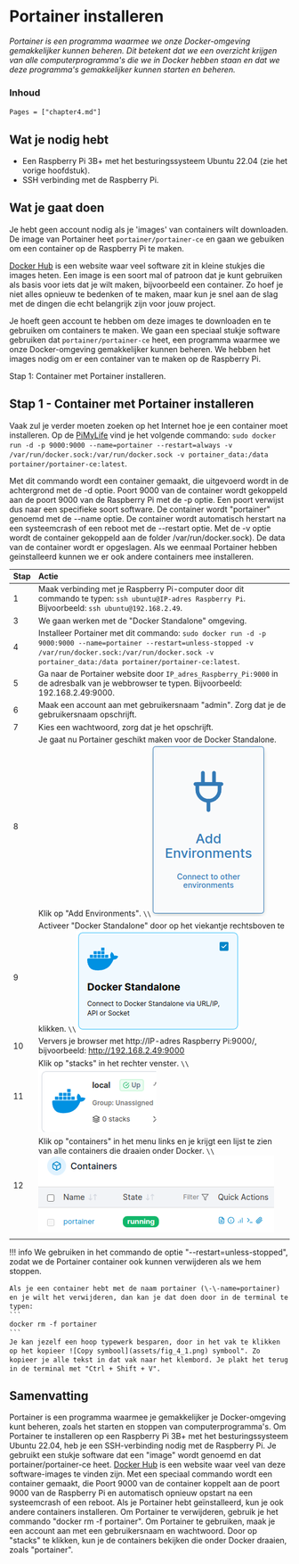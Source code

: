 # Portainer installeren

*Portainer is een programma waarmee we onze Docker-omgeving gemakkelijker kunnen beheren. Dit betekent dat we een overzicht krijgen van alle computerprogramma's die we in Docker hebben staan en dat we deze programma's gemakkelijker kunnen starten en beheren.*

### Inhoud

```@contents
Pages = ["chapter4.md"]
```

## Wat je nodig hebt

- Een Raspberry Pi 3B+ met het besturingssysteem Ubuntu 22.04 (zie het vorige hoofdstuk).
- SSH verbinding met de Raspberry Pi.

## Wat je gaat doen

Je hebt geen account nodig als je 'images' van containers wilt downloaden. De image van Portainer heet `portainer/portainer-ce` en gaan we gebuiken om een container op de Raspberry Pi te maken.

[Docker Hub](https://hub.docker.com/) is een website waar veel software zit in kleine stukjes die images heten. Een image is een soort mal of patroon dat je kunt gebruiken als basis voor iets dat je wilt maken, bijvoorbeeld een container. Zo hoef je niet alles opnieuw te bedenken of te maken, maar kun je snel aan de slag met de dingen die echt belangrijk zijn voor jouw project.

Je hoeft geen account te hebben om deze images te downloaden en te gebruiken om containers te maken. We gaan een speciaal stukje software gebruiken dat `portainer/portainer-ce` heet, een programma waarmee we onze Docker-omgeving gemakkelijker kunnen beheren. We hebben het images nodig om er een container van te maken op de Raspberry Pi.

Stap 1: Container met Portainer installeren.

## Stap 1 - Container met Portainer installeren

Vaak zul je verder moeten zoeken op het Internet hoe je een container moet installeren. Op de [PiMyLife](https://pimylifeup.com/raspberry-pi-portainer/) vind je het volgende commando: `sudo docker run -d -p 9000:9000 --name=portainer --restart=always -v /var/run/docker.sock:/var/run/docker.sock -v portainer_data:/data portainer/portainer-ce:latest`.

Met dit commando wordt een container gemaakt, die uitgevoerd wordt in de achtergrond met de -d optie. Poort 9000 van de container wordt gekoppeld aan de poort 9000 van de Raspberry Pi met de -p optie. Een poort verwijst dus naar een specifieke soort software. De container wordt "portainer" genoemd met de \-\-name optie. De container wordt automatisch herstart na een systeemcrash of een reboot met de \-\-restart optie. Met de -v optie wordt de container gekoppeld aan de folder /var/run/docker.sock). De data van de container wordt er opgeslagen. Als we eenmaal Portainer hebben geinstalleerd kunnen we er ook andere containers mee installeren.

|Stap        | Actie      |
|:---------- | :---------- |
| 1 | Maak verbinding met je Raspberry Pi-computer door dit commando te typen: `ssh ubuntu@IP-adres Raspberry Pi`. Bijvoorbeeld: `ssh ubuntu@192.168.2.49`. |
| 3 | We gaan werken met de "Docker Standalone" omgeving. |
| 4 | Installeer Portainer met dit commando: `sudo docker run -d -p 9000:9000 --name=portainer --restart=unless-stopped -v /var/run/docker.sock:/var/run/docker.sock -v portainer_data:/data portainer/portainer-ce:latest`. |
| 5 | Ga naar de Portainer website door `IP_adres_Raspberry_Pi:9000` in de adresbalk van je webbrowser te typen. Bijvoorbeeld: 192.168.2.49:9000. |
| 6 | Maak een account aan met gebruikersnaam "admin". Zorg dat je de gebruikersnaam opschrijft. |
| 7 | Kies een wachtwoord, zorg dat je het opschrijft. |
| 8 | Je gaat nu Portainer geschikt maken voor de Docker Standalone. Klik op "Add Environments". ``\\``![fig_4_4](assets/fig_4_4.png) |
| 9 | Activeer "Docker Standalone" door op het viekantje rechtsboven te klikken. ``\\``![fig_4_2](assets/fig_4_2.png) |
| 10 | Ververs je browser met http://IP-adres Raspberry Pi:9000/, bijvoorbeeld: http://192.168.2.49:9000
| 11 | Klik op "stacks" in het rechter venster. ``\\``![fig_4_3](assets/fig_4_3.png) |
| 12 | Klik op "containers" in het menu links en je krijgt een lijst te zien van alle containers die draaien onder Docker. ``\\``![fig_4_9](assets/fig_4_9.png) |
||

!!! info
    We gebruiken in het commando de optie "\-\-restart=unless-stopped", zodat we de Portainer container ook kunnen verwijderen als we hem stoppen.

    Als je een container hebt met de naam portainer (\-\-name=portainer) en je wilt het verwijderen, dan kan je dat doen door in de terminal te typen:
    ```
    docker rm -f portainer
    ```
    Je kan jezelf een hoop typewerk besparen, door in het vak te klikken op het kopieer ![Copy symbool](assets/fig_4_1.png) symbool". Zo kopieer je alle tekst in dat vak naar het klembord. Je plakt het terug in de terminal met "Ctrl + Shift + V".

## Samenvatting

Portainer is een programma waarmee je gemakkelijker je Docker-omgeving kunt beheren, zoals het starten en stoppen van computerprogramma's. Om Portainer te installeren op een Raspberry Pi 3B+ met het besturingssysteem Ubuntu 22.04, heb je een SSH-verbinding nodig met de Raspberry Pi. Je gebruikt een stukje software dat een "image" wordt genoemd en dat portainer/portainer-ce heet. [Docker Hub](https://hub.docker.com/) is een website waar veel van deze software-images te vinden zijn. Met een speciaal commando wordt een container gemaakt, die Poort 9000 van de container koppelt aan de poort 9000 van de Raspberry Pi en automatisch opnieuw opstart na een systeemcrash of een reboot. Als je Portainer hebt geïnstalleerd, kun je ook andere containers installeren. Om Portainer te verwijderen, gebruik je het commando "docker rm -f portainer". Om Portainer te gebruiken, maak je een account aan met een gebruikersnaam en wachtwoord. Door op "stacks" te klikken, kun je de containers bekijken die onder Docker draaien, zoals "portainer".